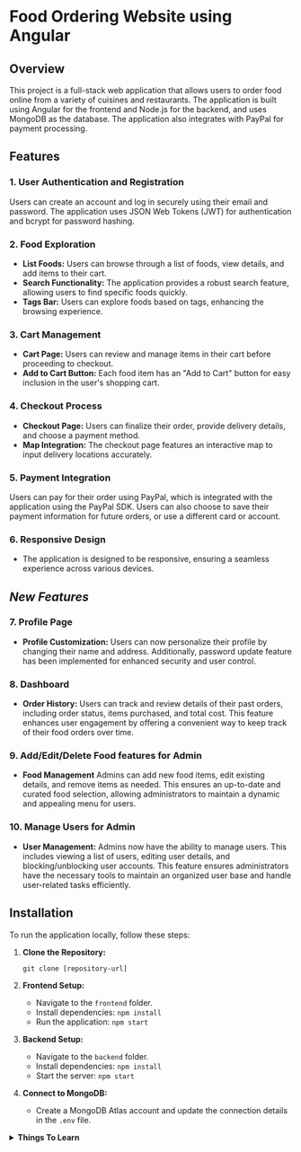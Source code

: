 # Food Ordering Website using Angular

## Overview

This project is a full-stack web application that allows users to order food online from a variety of cuisines and restaurants. The application is built using Angular for the frontend and Node.js for the backend, and uses MongoDB as the database. The application also integrates with PayPal for payment processing.

## Features

### 1. User Authentication and Registration

Users can create an account and log in securely using their email and password. The application uses JSON Web Tokens (JWT) for authentication and bcrypt for password hashing.

### 2. Food Exploration

- **List Foods:** Users can browse through a list of foods, view details, and add items to their cart.
- **Search Functionality:** The application provides a robust search feature, allowing users to find specific foods quickly.
- **Tags Bar:** Users can explore foods based on tags, enhancing the browsing experience.

### 3. Cart Management

- **Cart Page:** Users can review and manage items in their cart before proceeding to checkout.
- **Add to Cart Button:** Each food item has an "Add to Cart" button for easy inclusion in the user's shopping cart.

### 4. Checkout Process

- **Checkout Page:** Users can finalize their order, provide delivery details, and choose a payment method.
- **Map Integration:** The checkout page features an interactive map to input delivery locations accurately.

### 5. Payment Integration

Users can pay for their order using PayPal, which is integrated with the application using the PayPal SDK. Users can also choose to save their payment information for future orders, or use a different card or account.

### 6. Responsive Design

- The application is designed to be responsive, ensuring a seamless experience across various devices.

## _New Features_
### 7. Profile Page

- **Profile Customization:** Users can now personalize their profile by changing their name and address. Additionally, password update feature has been implemented for enhanced security and user control.

### 8. Dashboard
- **Order History:** Users can track and review details of their past orders, including order status, items purchased, and total cost. This feature enhances user engagement by offering a convenient way to keep track of their food orders over time.

### 9. Add/Edit/Delete Food features for Admin
- **Food Management** Admins can add new food items, edit existing details, and remove items as needed. This ensures an up-to-date and curated food selection, allowing administrators to maintain a dynamic and appealing menu for users.

### 10. Manage Users for Admin

- **User Management:** Admins now have the ability to manage users. This includes viewing a list of users, editing user details, and blocking/unblocking user accounts. This feature ensures administrators have the necessary tools to maintain an organized user base and handle user-related tasks efficiently.

## Installation

To run the application locally, follow these steps:

1. **Clone the Repository:**
   ```
   git clone [repository-url]
   ```

2. **Frontend Setup:**
   - Navigate to the `frontend` folder.
   - Install dependencies: `npm install`
   - Run the application: `npm start`

3. **Backend Setup:**
   - Navigate to the `backend` folder.
   - Install dependencies: `npm install`
   - Start the server: `npm start`

4. **Connect to MongoDB:**
   - Create a MongoDB Atlas account and update the connection details in the `.env` file.

<details>
<summary><strong>Things To Learn</strong></summary>

- **Observables and RxJS:**
   - Use of Observables and the RxJS library for handling asynchronous operations and events.

- **BehaviorSubject:**
   - Use BehaviorSubject to create observable data streams that retain the latest value.

- **Interceptors:**
   - HTTP interceptors to intercept and modify HTTP requests and responses globally.

- **JWT (JSON Web Tokens):**
   - Understand the concept of JWT and how it is used for secure user authentication in web applications.

- **AuthGuard:**
   - Implement an Angular route guard to control access to certain routes based on user authentication status.

</details>
